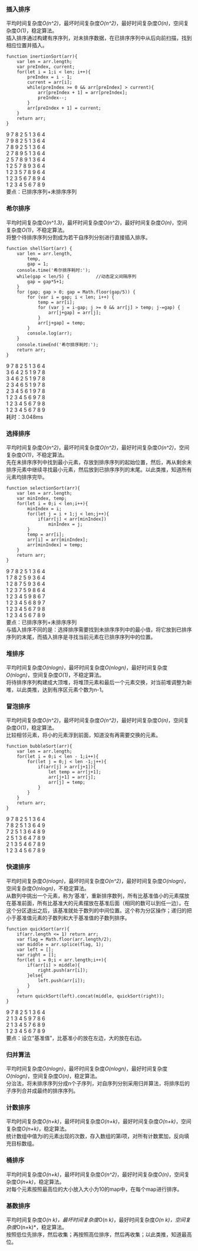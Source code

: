 ### 插入排序  
平均时间复杂度*O(n^2)*，最坏时间复杂度*O(n^2)*，最好时间复杂度*O(n)*，空间复杂度*O(1)*，稳定算法。  
插入排序通过构建有序序列，对未排序数据，在已排序序列中从后向前扫描，找到相应位置并插入。  
```
function inertionSort(arr){
    var len = arr.length;
    var preIndex, current;
    for(let i = 1;i < len; i++){
        preIndex = i - 1;
        current = arr[i];
        while(preIndex >= 0 && arr[preIndex] > current){
            arr[preIndex + 1] = arr[preIndex];
            preIndex--;
        }
        arr[preIndex + 1] = current;
    }
    return arr;
}
``` 
9 7 8 2 5 1 3 6 4  
7 9 8 2 5 1 3 6 4  
7 8 9 2 5 1 3 6 4  
2 7 8 9 5 1 3 6 4  
2 5 7 8 9 1 3 6 4  
1 2 5 7 8 9 3 6 4  
1 2 3 5 7 8 9 6 4  
1 2 3 5 6 7 8 9 4  
1 2 3 4 5 6 7 8 9  
要点：已排序序列+未排序序列
### 希尔排序
平均时间复杂度*O(n^1.3)*，最坏时间复杂度*O(n^2)*，最好时间复杂度*O(n)*，空间复杂度*O(1)*，不稳定算法。  
将整个待排序序列分割成为若干自序列分别进行直接插入排序。
```
function shellSort(arr) {
    var len = arr.length,
        temp,
        gap = 1;
    console.time('希尔排序耗时:');
    while(gap < len/5) {          //动态定义间隔序列
        gap = gap*5+1;
    }
    for (gap; gap > 0; gap = Math.floor(gap/5)) {
        for (var i = gap; i < len; i++) {
            temp = arr[i];
            for (var j = i-gap; j >= 0 && arr[j] > temp; j-=gap) {
                arr[j+gap] = arr[j];
            }
            arr[j+gap] = temp;
        }
        console.log(arr);
    }
    console.timeEnd('希尔排序耗时:');
    return arr;
}
```
9 7 8 2 5 1 3 6 4  
3 6 4 2 5 1 9 7 8  
3 4 6 2 5 1 9 7 8  
2 3 4 6 5 1 9 7 8  
2 3 4 5 6 1 9 7 8  
1 2 3 4 5 6 9 7 8  
1 2 3 4 5 6 7 9 8  
1 2 3 4 5 6 7 8 9  
耗时：3.048ms
### 选择排序
平均时间复杂度*O(n^2)*，最坏时间复杂度*O(n^2)*，最好时间复杂度*O(n^2)*，空间复杂度*O(1)*，不稳定算法。  
先在未排序序列中找到最小元素，存放到排序序列的起始位置，然后，再从剩余未排序元素中继续寻找最小元素，然后放到已排序序列的末尾。以此类推，知道所有元素均排序完毕。 
```
function selectionSort(arr){
    var len = arr.length;
    var minIndex, temp;
    for(let i = 0;i < len;i++){
        minIndex = i;
        for(let j = i + 1;j < len;j++){
            if(arr[j] < arr[minIndex])
                minIndex = j;
        }
        temp = arr[i];
        arr[i] = arr[minIndex];
        arr[minIndex] = temp;
    }
    return arr;
}
```
9 7 8 2 5 1 3 6 4  
1 7 8 2 5 9 3 6 4  
1 2 8 7 5 9 3 6 4  
1 2 3 7 5 9 8 6 4  
1 2 3 4 5 9 8 6 7  
1 2 3 4 5 6 8 9 7  
1 2 3 4 5 6 7 9 8  
1 2 3 4 5 6 7 8 9  
要点：已排序序列+未排序序列  
与插入排序不同的是：选择排序需要找到未排序序列中的最小值，将它放到已排序序列的末尾，而插入排序是寻找当前元素在已排序序列中的位置。
### 堆排序
平均时间复杂度*O(nlogn)*，最坏时间复杂度*O(nlogn)*，最好时间复杂度*O(nlogn)*，空间复杂度*O(1)*，不稳定算法。  
将待排序序列构建成大顶堆，将堆顶元素和最后一个元素交换，对当前堆调整为新堆，以此类推，达到有序区元素个数为n-1。
### 冒泡排序
平均时间复杂度*O(n^2)*，最坏时间复杂度*O(n^2)*，最好时间复杂度*O(n)*，空间复杂度*O(1)*，稳定算法。  
比较相邻元素，将小的元素浮到前面，知道没有再需要交换的元素。
```
function bubbleSort(arr){
    var len = arr.length;
    for(let i = 0;i < len - 1;i++){
        for(let j = 0;j < len -1;j++){
            if(arr[j] > arr[j+1]){
                let temp = arr[j+1];
                arr[j+1] = arr[j];
                arr[j] = temp;
            }
        }
    }
    return arr;
}
```
9 7 8 2 5 1 3 6 4  
7 8 2 5 1 3 6 4 9  
7 2 5 1 3 6 4 8 9  
2 5 1 3 6 4 7 8 9  
2 1 3 5 4 6 7 8 9  
1 2 3 4 5 6 7 8 9
### 快速排序
平均时间复杂度*O(nlogn)*，最坏时间复杂度*O(n^2)*，最好时间复杂度*O(nlogn)*，空间复杂度*O(nlogn)*，不稳定算法。  
从数列中挑出一个元素，称为‘基准’，重新排序数列，所有比基准值小的元素摆放在基准前面，所有比基准大的元素摆放在基准后面（相同的数可以到任一边）。在这个分区退出之后，该基准就处于数列的中间位置。这个称为分区操作；递归的把小于基准值元素的子数列和大于基准值的子数列排序。  
```
function quickSort(arr){
    if(arr.length <= 1) return arr;
    var flag = Math.floor(arr.length/2);
    var middle = arr.splice(flag, 1);
    var left = [];
    var right = [];
    for(let i = 0;i < arr.length;i++){
        if(arr[i] > middle){
            right.push(arr[i]);
        }else{
            left.push(arr[i]);
        }
    }
    return quickSort(left).concat(middle, quickSort(right));
}
```
9 7 8 2 5 1 3 6 4  
2 1 3 4 5 9 7 8 6  
2 1 3 4 5 7 6 8 9  
1 2 3 4 5 6 7 8 9  
要点：设立“基准值”，比基准小的放在左边，大的放在右边。
### 归并算法
平均时间复杂度*O(nlogn)*，最坏时间复杂度*O(nlogn)*，最好时间复杂度*O(nlogn)*，空间复杂度*O(n)*，稳定算法。  
分治法，将未排序序列分成n个子序列，对自序列分别采用归并算法，将排序后的子序列合并成最终的排序序列。  
### 计数排序
平均时间复杂度*O(n+k)*，最坏时间复杂度*O(n+k)*，最好时间复杂度*O(n+k)*，空间复杂度*O(n+k)*，稳定算法。  
统计数组中值为i的元素出现的次数，存入数组的第i项，对所有计数累加，反向填充目标数组。  
### 桶排序
平均时间复杂度*O(n+k)*，最坏时间复杂度*O(n^2)*，最好时间复杂度*O(n)*，空间复杂度*O(n+k)*，稳定算法。  
对每个元素按照最高位的大小放入大小为10的map中，在每个map进行排序。  
### 基数排序
平均时间复杂度*O(n *k)*，最坏时间复杂度*O(n *k)*，最好时间复杂度*O(n *k)*，空间复杂度*O(n+k)*，稳定算法。  
按照低位先排序，然后收集；再按照高位排序，然后再收集；以此类推，知道最高位。  